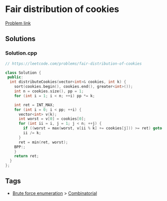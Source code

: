 # Fair distribution of cookies

[Problem link](https://leetcode.com/problems/fair-distribution-of-cookies)

## Solutions


### Solution.cpp
```cpp
// https://leetcode.com/problems/fair-distribution-of-cookies

class Solution {
 public:
  int distributeCookies(vector<int>& cookies, int k) {
    sort(cookies.begin(), cookies.end(), greater<int>());
    int n = cookies.size(), pp = 1;
    for (int i = 1; i < n; ++i) pp *= k;

    int ret = INT_MAX;
    for (int i = 0; i < pp; ++i) {
      vector<int> v(k);
      int worst = v[0] = cookies[0];
      for (int ii = i, j = 1; j < n; ++j) {
        if ((worst = max(worst, v[ii % k] += cookies[j])) >= ret) goto BPP;
        ii /= k;
      }
      ret = min(ret, worst);
    BPP:;
    }
    return ret;
  }
};
```
## Tags

* [Brute force enumeration](/README.md#Brute_force_enumeration) > [Combinatorial](/README.md#Brute_force_enumeration-Combinatorial)
